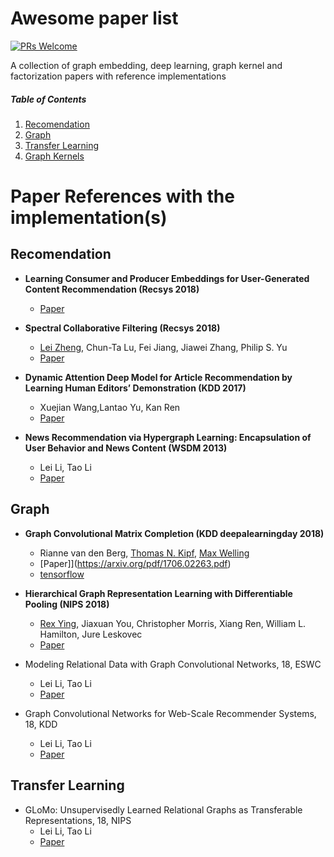 # Awesome paper list
[![PRs Welcome](https://img.shields.io/badge/PRs-welcome-brightgreen.svg?style=flat-square)](http://makeapullrequest.com)

A collection of graph embedding, deep learning, graph kernel and factorization papers with reference implementations

##### Table of Contents  

1. [Recomendation](#factorization)  
2. [Graph](#spectral-and-statistical-fingerprints)
3. [Transfer Learning](#deep-learning)  
4. [Graph Kernels](#graph-kernels)  

# Paper References with the implementation(s)
## Recomendation
- **Learning Consumer and Producer Embeddings for User-Generated Content Recommendation (Recsys 2018)**
  - [Paper](https://arxiv.org/abs/1809.09739)

- **Spectral Collaborative Filtering (Recsys 2018)**
  - [Lei Zheng](https://lzheng21.github.io/publications/), Chun-Ta Lu, Fei Jiang, Jiawei Zhang, Philip S. Yu
  - [Paper](https://arxiv.org/abs/1808.10523v1)
  
- **Dynamic Attention Deep Model for Article Recommendation by Learning Human Editors’ Demonstration (KDD 2017)** 
  - Xuejian Wang,Lantao Yu, Kan Ren
  - [Paper](https://dl.acm.org/citation.cfm?id=3098096)
  
- **News Recommendation via Hypergraph Learning: Encapsulation of User Behavior and News Content (WSDM 2013)**
  - Lei Li, Tao Li
  - [Paper](https://dl.acm.org/citation.cfm?id=2433436)
  
## Graph
- **Graph Convolutional Matrix Completion (KDD deepalearningday 2018)**
  - Rianne van den Berg, [Thomas N. Kipf][Thomas N. Kipf],  [Max Welling][Max Welling]
  - [Paper]](https://arxiv.org/pdf/1706.02263.pdf)
  - [tensorflow](https://github.com/riannevdberg/gc-mc)
  
- **Hierarchical Graph Representation Learning with Differentiable Pooling (NIPS 2018)**
  - [Rex Ying], Jiaxuan You, Christopher Morris, Xiang Ren, William L. Hamilton, Jure Leskovec
  - [Paper](https://dl.acm.org/citation.cfm?id=2433436)
  
- Modeling Relational Data with Graph Convolutional Networks, 18, ESWC
   - Lei Li, Tao Li
  - [Paper](https://dl.acm.org/citation.cfm?id=2433436)
  
- Graph Convolutional Networks for Web-Scale Recommender Systems, 18, KDD
  - Lei Li, Tao Li
  - [Paper](https://dl.acm.org/citation.cfm?id=2433436)
  
  
## Transfer Learning

- GLoMo: Unsupervisedly Learned Relational Graphs as Transferable Representations, 18, NIPS
  - Lei Li, Tao Li
  - [Paper](https://dl.acm.org/citation.cfm?id=2433436)


[Thomas N. Kipf]: https://tkipf.github.io/
[Max Welling]: https://staff.fnwi.uva.nl/m.welling/
[Rex Ying]: https://cs.stanford.edu/people/rexy/
